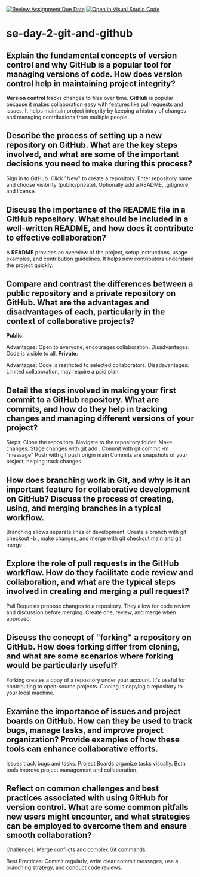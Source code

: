 [![Review Assignment Due Date](https://classroom.github.com/assets/deadline-readme-button-22041afd0340ce965d47ae6ef1cefeee28c7c493a6346c4f15d667ab976d596c.svg)](https://classroom.github.com/a/8wgCKhpZ)
[![Open in Visual Studio Code](https://classroom.github.com/assets/open-in-vscode-2e0aaae1b6195c2367325f4f02e2d04e9abb55f0b24a779b69b11b9e10269abc.svg)](https://classroom.github.com/online_ide?assignment_repo_id=18389943&assignment_repo_type=AssignmentRepo)
# se-day-2-git-and-github
## Explain the fundamental concepts of version control and why GitHub is a popular tool for managing versions of code. How does version control help in maintaining project integrity?
**Version control** tracks changes to files over time. **GitHub** is popular because it makes collaboration easy with features like pull requests and issues. It helps maintain project integrity by keeping a history of changes and managing contributions from multiple people.
## Describe the process of setting up a new repository on GitHub. What are the key steps involved, and what are some of the important decisions you need to make during this process?
Sign in to GitHub.
Click "New" to create a repository.
Enter repository name and choose visibility (public/private).
Optionally add a README, .gitignore, and license.

## Discuss the importance of the README file in a GitHub repository. What should be included in a well-written README, and how does it contribute to effective collaboration?
A **README** provides an overview of the project, setup instructions, usage examples, and contribution guidelines. It helps new contributors understand the project quickly.

## Compare and contrast the differences between a public repository and a private repository on GitHub. What are the advantages and disadvantages of each, particularly in the context of collaborative projects?
**Public**:

Advantages: Open to everyone, encourages collaboration.
Disadvantages: Code is visible to all.
**Private**:

Advantages: Code is restricted to selected collaborators.
Disadavantages: Limited collaboration, may require a paid plan.

## Detail the steps involved in making your first commit to a GitHub repository. What are commits, and how do they help in tracking changes and managing different versions of your project?
Steps:
Clone the repository.
Navigate to the repository folder.
Make changes.
Stage changes with git add .
Commit with git commit -m "message"
Push with git push origin main
Commits are snapshots of your project, helping track changes.

## How does branching work in Git, and why is it an important feature for collaborative development on GitHub? Discuss the process of creating, using, and merging branches in a typical workflow.
Branching allows separate lines of development. Create a branch with git checkout -b <branch-name>, make changes, and merge with git checkout main and git merge <branch-name>.

## Explore the role of pull requests in the GitHub workflow. How do they facilitate code review and collaboration, and what are the typical steps involved in creating and merging a pull request?
Pull Requests propose changes to a repository. They allow for code review and discussion before merging. Create one, review, and merge when approved.

## Discuss the concept of "forking" a repository on GitHub. How does forking differ from cloning, and what are some scenarios where forking would be particularly useful?
Forking creates a copy of a repository under your account. It's useful for contributing to open-source projects. Cloning is copying a repository to your local machine.

## Examine the importance of issues and project boards on GitHub. How can they be used to track bugs, manage tasks, and improve project organization? Provide examples of how these tools can enhance collaborative efforts.
Issues track bugs and tasks. Project Boards organize tasks visually. Both tools improve project management and collaboration.

## Reflect on common challenges and best practices associated with using GitHub for version control. What are some common pitfalls new users might encounter, and what strategies can be employed to overcome them and ensure smooth collaboration?
Challenges: Merge conflicts and complex Git commands.

Best Practices: Commit regularly, write clear commit messages, use a branching strategy, and conduct code reviews.
